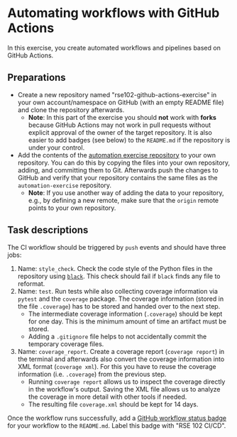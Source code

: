# Automating workflows with GitHub Actions

In this exercise, you create automated workflows and pipelines based on GitHub Actions.

## Preparations

- Create a new repository named "rse102-github-actions-exercise" in your own account/namespace on GitHub (with an empty README file) and clone the repository afterwards.
  - **Note**: In this part of the exercise you should **not** work with **forks** because GitHub Actions may not work in pull requests without explicit approval of the owner of the target repository. It is also easier to add badges (see below) to the `README.md` if the repository is under your control.
- Add the contents of the [automation exercise repository](https://github.com/RSE-102/automation-exercise) to your own repository. You can do this by copying the files into your own repository, adding, and committing them to Git. Afterwards push the changes to GitHub and verify that your repository contains the same files as the `automation-exercise` repository.
  - **Note**: If you use another way of adding the data to your repository, e.g., by defining a new remote, make sure that the `origin` remote points to your own repository.

## Task descriptions

The CI workflow should be triggered by `push` events and should have three jobs:

1. Name: `style_check`. Check the code style of the Python files in the repository using [`black`](https://github.com/psf/black). This check should fail if `black` finds any file to reformat.
2. Name: `test`. Run tests while also collecting coverage information via `pytest` and the `coverage` package. The coverage information (stored in the file `.coverage`) has to be stored and handed over to the next step.
    - The intermediate coverage information (`.coverage`) should be kept for one day. This is the minimum amount of time an artifact must be stored.
    - Adding a `.gitignore` file helps to not accidentally commit the temporary coverage files.
3. Name: `coverage_report`. Create a coverage report (`coverage report`) in the terminal and afterwards also convert the coverage information into XML format (`coverage xml`). For this you have to reuse the coverage information (i.e. `.coverage`) from the previous step.
    - Running `coverage report` allows us to inspect the coverage directly in the workflow's output. Saving the XML file allows us to analyze the coverage in more detail with other tools if needed.
    - The resulting file `coverage.xml` should be kept for 14 days.

Once the workflow runs successfully, add a [GitHub workflow status badge](https://docs.github.com/en/actions/monitoring-and-troubleshooting-workflows/adding-a-workflow-status-badge) for your workflow to the `README.md`. Label this badge with "RSE 102 CI/CD".
